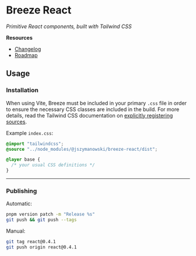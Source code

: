 # Breeze React

_Primitive React components, built with Tailwind CSS_

**Resources**

- [Changelog](CHANGELOG.md)
- [Roadmap](ROADMAP.md)

## Usage

### Installation

When using Vite, Breeze must be included in your primary `.css` file in order to ensure the necessary CSS classes are included in the build. For more details, read the Tailwind CSS documentation on [explicitly registering sources](https://tailwindcss.com/docs/detecting-classes-in-source-files#explicitly-registering-sources).

Example `index.css`:

```css
@import "tailwindcss";
@source "../node_modules/@jszymanowski/breeze-react/dist";

@layer base {
  /* your usual CSS definitions */
}
```

---

### Publishing

Automatic:

```bash
pnpm version patch -m "Release %s"
git push && git push --tags
```

Manual:

```bash
git tag react@0.4.1
git push origin react@0.4.1
```
